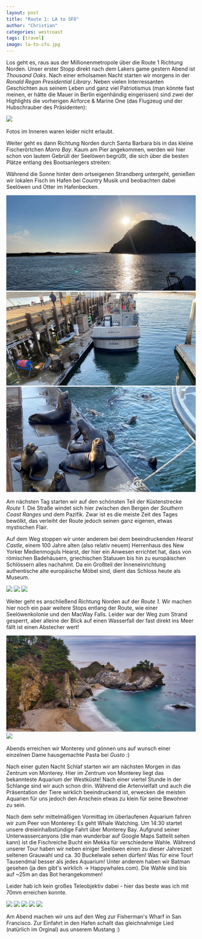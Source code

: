 ```yaml
---
layout: post
title: "Route 1: LA to SFO"
author: "Christian"
categories: westcoast
tags: [travel]
image: la-to-sfo.jpg
---
```

Los geht es, raus aus der Millionenmetropole über die Route 1 Richtung Norden. Unser erster Stopp direkt nach dem Lakers game gestern Abend ist *Thousand Oaks*. Nach einer erholsamen Nacht starten wir morgens in der *Ronald Regan Presidential Library*. Neben vielen Interressanten Geschichten aus seinem Leben und ganz viel Patriotismus (man könnte fast meinen, er hätte die Mauer in Berlin eigenhändig eingerissen) sind zwei der Highlights die vorherigen Airforce & Marine One (das Flugzeug und der Hubschrauber des Präsidenten):

![](/assets/img/us/la-to-sfo-airforce-one.jpg)

Fotos im Inneren waren leider nicht erlaubt.

Weiter geht es dann Richtung Norden durch Santa Barbara bis in das kleine Fischerörtchen *Morro Bay*. Kaum am Pier angekommen, werden wir hier schon von lautem Gebrüll der Seelöwen begrüßt, die sich über die besten Plätze entlang des Bootsanlegers streiten:

Während die Sonne hinter dem ortseigenen Strandberg untergeht, genießen wir lokalen Fisch im Hafen bei Country Musik und beobachten dabei Seelöwen und Otter im Hafenbecken.

![](/assets/img/us/la-to-sfo-morro-bay.jpg)
![](/assets/img/us/la-to-sfo-sea-lions-morro.jpg)
![](/assets/img/us/la-to-sfo-morro-sea-lions-2.jpg)

Am nächsten Tag starten wir auf den schönsten Teil der Küstenstrecke *Route 1*. Die Straße windet sich hier zwischen den Bergen der *Southern Coast Ranges* und dem Pazifik. Zwar ist es die meiste Zeit des Tages bewölkt, das verleiht der Route jedoch seinen ganz eigenen, etwas mystischen Flair.

Auf dem Weg stoppen wir unter anderem bei dem beeindruckenden *Hearst Castle*, einem 100 Jahre alten  (also relativ neuem) Herrenhaus des New Yorker Medienmoguls Hearst, der hier ein Anwesen errichtet hat, dass von römischen Badehäusern, griechischen Statuuen bis hin zu europäischen Schlössern alles nachahmt. Da ein Großteil der Inneneinrichtung authentische alte europäische Möbel sind, dient das Schloss heute als Museum.

![](/assets/img/us/la-to-sfo-hearst-front.jpg)
![](/assets/img/us/la-to-sfo-hearst-neptune.jpg)
![](/assets/img/us/la-to-sfo-hearst-library.jpg)

Weiter geht es anschließend Richtung Norden auf der *Route 1*. Wir machen hier noch ein paar weitere Stops entlang der Route, wie einer Seelöwenkolonie und den MacWay Falls. Leider war der Weg zum Strand gesperrt, aber alleine der Blick auf einen Wasserfall der fast direkt ins Meer fällt ist einen Abstecher wert!

![](/assets/img/us/la-to-sfo-macway.jpg)
![](/assets/img/us/la-to-sfo-seeloewen.jpg)

Abends erreichen wir Monterey und gönnen uns auf wunsch einer einzelnen Dame hausgemachte Pasta bei *Gusto* :)

Nach einer guten Nacht Schlaf starten wir am nächsten Morgen in das Zentrum von Monterey. Hier im Zentrum von Monterey liegt das bekannteste Aquarium der Westküste! Nach einer viertel Stunde in der Schlange sind wir auch schon drin.
Während die Artenvielfalt und auch die Präsentation der Tiere wirklich beeindruckend ist, erwecken die meisten Aquarien für uns jedoch den Anschein etwas zu klein für seine Bewohner zu sein.

Nach dem sehr mittelmäßigen Vormittag im überlaufenen Aquarium fahren wir zum Peer von Monterey: Es geht Whale Watching.
Um 14:30 startet unsere dreieinhalbstündige Fahrt über Monterey Bay. Aufgrund seiner Unterwassercanyons (die man wunderbar auf Google Maps Sattelit sehen kann) ist die Fischreiche Bucht ein Mekka für verschiedene Wahle. Während unserer Tour haben wir neben einiger Seelöwen einen zu dieser Jahreszeit seltenen Grauwahl und ca. 30 Buckelwale sehen dürfen! Was für eine Tour! Tausendmal besser als jedes Aquarium! Unter anderem haben wir Batman gesehen (ja den gibt's wirklich -> Happywhales.com). Die Wahle sind bis auf ~25m an das Bot herangekommen!

Leider hab ich kein großes Teleobjektiv dabei - hier das beste was ich mit 70mm erreichen konnte.

![](la-to-sfo-whale1.jpg)
![](la-to-sfo-whale2.jpg)
![](la-to-sfo-whale-tale.jpg)
![](la-to-sfo-whale-boat.jpg)
![](la-to-sfo-whale-seal.jpg)

Am Abend machen wir uns auf den Weg zur Fisherman's Wharf in San Francisco. Zur Einfahrt in den Hafen schallt das gleichnahmige Lied (natürlich im Orginal) aus unserem Mustang :)
